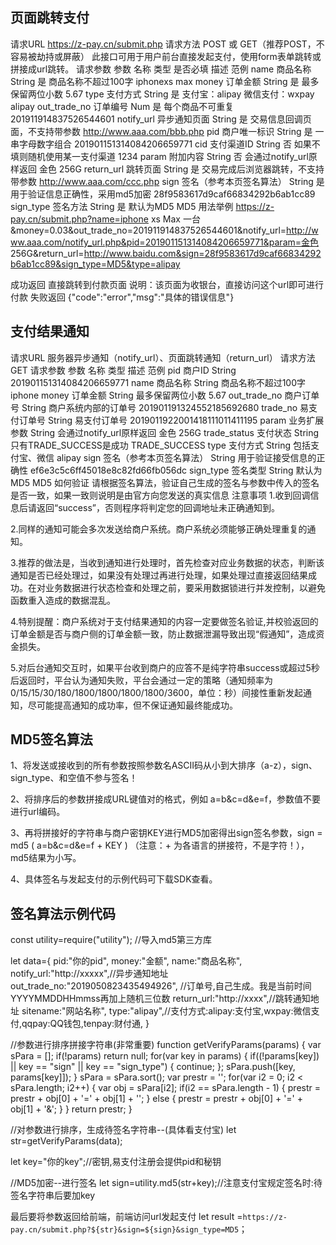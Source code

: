 ## 页面跳转支付
请求URL
https://z-pay.cn/submit.php
请求方法
POST 或 GET（推荐POST，不容易被劫持或屏蔽）
此接口可用于用户前台直接发起支付，使用form表单跳转或拼接成url跳转。
请求参数
参数	名称	类型	是否必填	描述	范例
name	商品名称	String	是	商品名称不超过100字	iphonexs max
money	订单金额	String	是	最多保留两位小数	5.67
type	支付方式	String	是	支付宝：alipay 微信支付：wxpay	alipay
out_trade_no	订单编号	Num	是	每个商品不可重复	201911914837526544601
notify_url	异步通知页面	String	是	交易信息回调页面，不支持带参数	http://www.aaa.com/bbb.php
pid	商户唯一标识	String	是	一串字母数字组合	201901151314084206659771
cid	支付渠道ID	String	否	如果不填则随机使用某一支付渠道	1234
param	附加内容	String	否	会通过notify_url原样返回	金色 256G
return_url	跳转页面	String	是	交易完成后浏览器跳转，不支持带参数	http://www.aaa.com/ccc.php
sign	签名（参考本页签名算法）	String	是	用于验证信息正确性，采用md5加密	28f9583617d9caf66834292b6ab1cc89
sign_type	签名方法	String	是	默认为MD5	MD5
用法举例
https://z-pay.cn/submit.php?name=iphone xs Max 一台&money=0.03&out_trade_no=201911914837526544601&notify_url=http://www.aaa.com/notify_url.php&pid=201901151314084206659771&param=金色 256G&return_url=http://www.baidu.com&sign=28f9583617d9caf66834292b6ab1cc89&sign_type=MD5&type=alipay

成功返回
直接跳转到付款页面
说明：该页面为收银台，直接访问这个url即可进行付款
失败返回
{"code":"error","msg":"具体的错误信息"}

## 支付结果通知
请求URL
服务器异步通知（notify_url）、页面跳转通知（return_url）
请求方法
GET
请求参数
参数	名称	类型	描述	范例
pid	商户ID	String		201901151314084206659771
name	商品名称	String	商品名称不超过100字	iphone
money	订单金额	String	最多保留两位小数	5.67
out_trade_no	商户订单号	String	商户系统内部的订单号	201901191324552185692680
trade_no	易支付订单号	String	易支付订单号	2019011922001418111011411195
param	业务扩展参数	String	会通过notify_url原样返回	金色 256G
trade_status	支付状态	String	只有TRADE_SUCCESS是成功	TRADE_SUCCESS
type	支付方式	String	包括支付宝、微信	alipay
sign	签名（参考本页签名算法）	String	用于验证接受信息的正确性	ef6e3c5c6ff45018e8c82fd66fb056dc
sign_type	签名类型	String	默认为MD5	MD5
如何验证
请根据签名算法，验证自己生成的签名与参数中传入的签名是否一致，如果一致则说明是由官方向您发送的真实信息
注意事项
1.收到回调信息后请返回“success”，否则程序将判定您的回调地址未正确通知到。

2.同样的通知可能会多次发送给商户系统。商户系统必须能够正确处理重复的通知。

3.推荐的做法是，当收到通知进行处理时，首先检查对应业务数据的状态，判断该通知是否已经处理过，如果没有处理过再进行处理，如果处理过直接返回结果成功。在对业务数据进行状态检查和处理之前，要采用数据锁进行并发控制，以避免函数重入造成的数据混乱。

4.特别提醒：商户系统对于支付结果通知的内容一定要做签名验证,并校验返回的订单金额是否与商户侧的订单金额一致，防止数据泄漏导致出现“假通知”，造成资金损失。

5.对后台通知交互时，如果平台收到商户的应答不是纯字符串success或超过5秒后返回时，平台认为通知失败，平台会通过一定的策略（通知频率为0/15/15/30/180/1800/1800/1800/1800/3600，单位：秒）间接性重新发起通知，尽可能提高通知的成功率，但不保证通知最终能成功。


## MD5签名算法
1、将发送或接收到的所有参数按照参数名ASCII码从小到大排序（a-z），sign、sign_type、和空值不参与签名！

2、将排序后的参数拼接成URL键值对的格式，例如 a=b&c=d&e=f，参数值不要进行url编码。

3、再将拼接好的字符串与商户密钥KEY进行MD5加密得出sign签名参数，sign = md5 ( a=b&c=d&e=f + KEY ) （注意：+ 为各语言的拼接符，不是字符！），md5结果为小写。

4、具体签名与发起支付的示例代码可下载SDK查看。


## 签名算法示例代码

const utility=require("utility"); //导入md5第三方库
 
let data={
            pid:"你的pid",
            money:"金额",
            name:"商品名称",
            notify_url:"http://xxxxx",//异步通知地址
            out_trade_no:"2019050823435494926", //订单号,自己生成。我是当前时间YYYYMMDDHHmmss再加上随机三位数
            return_url:"http://xxxx",//跳转通知地址
            sitename:"网站名称",
            type:"alipay",//支付方式:alipay:支付宝,wxpay:微信支付,qqpay:QQ钱包,tenpay:财付通,
 }
 
//参数进行排序拼接字符串(非常重要)
function  getVerifyParams(params) {
        var sPara = [];
        if(!params) return null;
        for(var key in params) {
            if((!params[key]) || key == "sign" || key == "sign_type") {
                continue;
            };
            sPara.push([key, params[key]]);
        }
        sPara = sPara.sort();
        var prestr = '';
        for(var i2 = 0; i2 < sPara.length; i2++) {
            var obj = sPara[i2];
            if(i2 == sPara.length - 1) {
                prestr = prestr + obj[0] + '=' + obj[1] + '';
            } else {
                prestr = prestr + obj[0] + '=' + obj[1] + '&';
            }
        }
        return prestr;
}
 
 
 
//对参数进行排序，生成待签名字符串--(具体看支付宝)
let str=getVerifyParams(data);
 
let key="你的key";//密钥,易支付注册会提供pid和秘钥
 
//MD5加密--进行签名
let sign=utility.md5(str+key);//注意支付宝规定签名时:待签名字符串后要加key
 
最后要将参数返回给前端，前端访问url发起支付
let result =`https://z-pay.cn/submit.php?${str}&sign=${sign}&sign_type=MD5`；
 